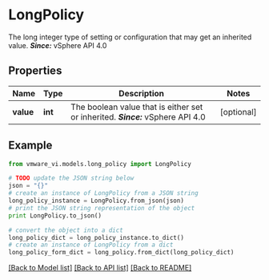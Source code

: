 # LongPolicy

The long integer type of setting or configuration that may get an inherited value.  ***Since:*** vSphere API 4.0 

## Properties
Name | Type | Description | Notes
------------ | ------------- | ------------- | -------------
**value** | **int** | The boolean value that is either set or inherited.  ***Since:*** vSphere API 4.0  | [optional] 

## Example

```python
from vmware_vi.models.long_policy import LongPolicy

# TODO update the JSON string below
json = "{}"
# create an instance of LongPolicy from a JSON string
long_policy_instance = LongPolicy.from_json(json)
# print the JSON string representation of the object
print LongPolicy.to_json()

# convert the object into a dict
long_policy_dict = long_policy_instance.to_dict()
# create an instance of LongPolicy from a dict
long_policy_form_dict = long_policy.from_dict(long_policy_dict)
```
[[Back to Model list]](../README.md#documentation-for-models) [[Back to API list]](../README.md#documentation-for-api-endpoints) [[Back to README]](../README.md)


